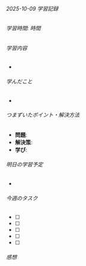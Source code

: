 ###### 2025-10-09 学習記録
###### 学習時間: 時間
###### 学習内容
- 
###### 学んだこと
-
###### つまずいたポイント・解決方法 
- **問題**:
- **解決策**:
- **学び**:
###### 明日の学習予定
-
###### 今週のタスク
- [ ] 
- [ ] 
- [ ] 
- [ ] 
- [ ] 
###### 感想


